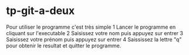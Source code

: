# tp-git-a-deux

Pour utiliser le programme c'est très simple
1 Lancer le programme en cliquant sur l'executable
2 Saisissez votre nom puis appuyez sur entrer
3 Saisissez votre prénom puis appuyez sur entrer
4 Saississez la lettre "q" pour obtenir le resultat et quitter le programme.


